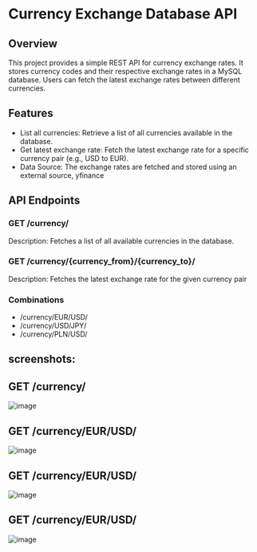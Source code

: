 # Currency Exchange Database API
## Overview
This project provides a simple REST API for currency exchange rates. It stores currency codes and their respective exchange rates in a MySQL database. Users can fetch the latest exchange rates between different currencies.

## Features
- List all currencies: Retrieve a list of all currencies available in the database.
- Get latest exchange rate: Fetch the latest exchange rate for a specific currency pair (e.g., USD to EUR).
- Data Source: The exchange rates are fetched and stored using an external source, yfinance 

## API Endpoints
### GET /currency/
Description: Fetches a list of all available currencies in the database.
### GET /currency/{currency_from}/{currency_to}/
Description: Fetches the latest exchange rate for the given currency pair 
### Combinations
- /currency/EUR/USD/
- /currency/USD/JPY/
- /currency/PLN/USD/

## screenshots:
## GET /currency/
![image](https://github.com/user-attachments/assets/79b424b4-4512-4be2-9dd6-e85b88dc20a3)

## GET /currency/EUR/USD/
![image](https://github.com/user-attachments/assets/a4264d4d-25cd-492b-9c1b-fe5d6a4d3d62)

## GET /currency/EUR/USD/
![image](https://github.com/user-attachments/assets/64daacee-ed06-4c65-9676-db0fa508a49a)

## GET /currency/EUR/USD/
![image](https://github.com/user-attachments/assets/672e51d9-3bc9-4344-9c8a-377c3914e3fb)
